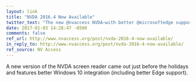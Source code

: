 ```yaml
---
layout: link
title: "NVDA 2016.4 Now Available"
twitter_text: "The new @nvaccess NVDA—with better @microsoftedge support—is out!"
date: 2017-01-03 14:28:47 -0500
comments: false
ref_url: http://www.nvaccess.org/post/nvda-2016-4-now-available/
in_reply_to: http://www.nvaccess.org/post/nvda-2016-4-now-available/
ref_source: NV Access
---
```


A new version of the NVDA screen reader came out just before the holidays and features better Windows 10 integration (including better Edge support).